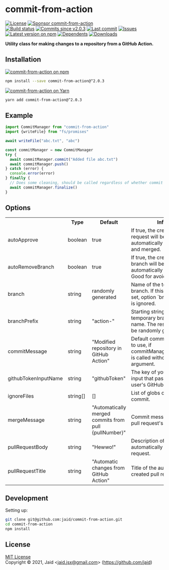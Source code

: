 # commit-from-action


<a href="https://raw.githubusercontent.com/jaid/commit-from-action/master/license.txt"><img src="https://img.shields.io/github/license/jaid/commit-from-action?style=flat-square" alt="License"/></a> <a href="https://github.com/sponsors/jaid"><img src="https://img.shields.io/badge/<3-Sponsor-FF45F1?style=flat-square" alt="Sponsor commit-from-action"/></a>  
<a href="https://actions-badge.atrox.dev/jaid/commit-from-action/goto"><img src="https://img.shields.io/endpoint.svg?style=flat-square&url=https%3A%2F%2Factions-badge.atrox.dev%2Fjaid%2Fcommit-from-action%2Fbadge" alt="Build status"/></a> <a href="https://github.com/jaid/commit-from-action/commits"><img src="https://img.shields.io/github/commits-since/jaid/commit-from-action/v2.0.3?style=flat-square&logo=github" alt="Commits since v2.0.3"/></a> <a href="https://github.com/jaid/commit-from-action/commits"><img src="https://img.shields.io/github/last-commit/jaid/commit-from-action?style=flat-square&logo=github" alt="Last commit"/></a> <a href="https://github.com/jaid/commit-from-action/issues"><img src="https://img.shields.io/github/issues/jaid/commit-from-action?style=flat-square&logo=github" alt="Issues"/></a>  
<a href="https://npmjs.com/package/commit-from-action"><img src="https://img.shields.io/npm/v/commit-from-action?style=flat-square&logo=npm&label=latest%20version" alt="Latest version on npm"/></a> <a href="https://github.com/jaid/commit-from-action/network/dependents"><img src="https://img.shields.io/librariesio/dependents/npm/commit-from-action?style=flat-square&logo=npm" alt="Dependents"/></a> <a href="https://npmjs.com/package/commit-from-action"><img src="https://img.shields.io/npm/dm/commit-from-action?style=flat-square&logo=npm" alt="Downloads"/></a>

**Utility class for making changes to a repository from a GitHub Action.**





## Installation

<a href="https://npmjs.com/package/commit-from-action"><img src="https://img.shields.io/badge/npm-commit--from--action-C23039?style=flat-square&logo=npm" alt="commit-from-action on npm"/></a>

```bash
npm install --save commit-from-action@^2.0.3
```

<a href="https://yarnpkg.com/package/commit-from-action"><img src="https://img.shields.io/badge/Yarn-commit--from--action-2F8CB7?style=flat-square&logo=yarn&logoColor=white" alt="commit-from-action on Yarn"/></a>

```bash
yarn add commit-from-action@^2.0.3
```



## Example


```javascript
import CommitManager from "commit-from-action"
import {writeFile} from "fs/promises"

await writeFile("abc.txt", "abc")

const commitManager = new CommitManager
try {
  await commitManager.commit("Added file abc.txt")
  await commitManager.push()
} catch (error) {
  console.error(error)
} finally {
  // Does some cleaning, should be called regardless of whether commit and push are successful or not.
  await commitManager.finalize()
}
```







## Options



<table>
<tr>
<th></th>
<th>Type</th>
<th>Default</th>
<th>Info</th>
</tr>
<tr>
<td>autoApprove</td>
<td>boolean</td>
<td>true</td>
<td>If true, the created pull request will be automatically approved and merged.</td>
</tr>
<tr>
<td>autoRemoveBranch</td>
<td>boolean</td>
<td>true</td>
<td>If true, the created branch will be automatically deleted. Good for avoiding mess.</td>
</tr>
<tr>
<td>branch</td>
<td>string</td>
<td>randomly generated</td>
<td>Name of the temporary branch. If this is explicitly set, option `branchPrefix` is ignored.</td>
</tr>
<tr>
<td>branchPrefix</td>
<td>string</td>
<td>"action-"</td>
<td>Starting string of the temporary branch's name. The rest of it will be randomly generated.</td>
</tr>
<tr>
<td>commitMessage</td>
<td>string</td>
<td>"Modified repository in GitHub Action"</td>
<td>Default commit message to use, if commitManager.commit() is called without an argument.</td>
</tr>
<tr>
<td>githubTokenInputName</td>
<td>string</td>
<td>"githubToken"</td>
<td>The key of your action's input that passes the user's GitHub token.</td>
</tr>
<tr>
<td>ignoreFiles</td>
<td>string[]</td>
<td>[]</td>
<td>List of globs of files not to commit.</td>
</tr>
<tr>
<td>mergeMessage</td>
<td>string</td>
<td>"Automatically merged commits from pull {pullNumber}"</td>
<td>Commit message of the pull request's merge.</td>
</tr>
<tr>
<td>pullRequestBody</td>
<td>string</td>
<td>"Hewwo!"</td>
<td>Description of the automatically created pull request.</td>
</tr>
<tr>
<td>pullRequestTitle</td>
<td>string</td>
<td>"Automatic changes from GitHub Action"</td>
<td>Title of the automatically created pull request.</td>
</tr>
</table>













## Development



Setting up:
```bash
git clone git@github.com:jaid/commit-from-action.git
cd commit-from-action
npm install
```


## License
[MIT License](https://raw.githubusercontent.com/jaid/commit-from-action/master/license.txt)  
Copyright © 2021, Jaid \<jaid.jsx@gmail.com> (https://github.com/jaid)

<!---
Readme generated with tldw v7.0.0
https://github.com/Jaid/tldw
-->